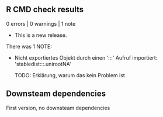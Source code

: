 ## R CMD check results

0 errors | 0 warnings | 1 note

* This is a new release.

There was 1 NOTE:

* Nicht exportiertes Objekt durch einen ':::' Aufruf importiert: 
  'stabledist:::.unirootNA'
  
  TODO: Erklärung, warum das kein Problem ist


## Downsteam dependencies

First version, no downsteam dependencies
